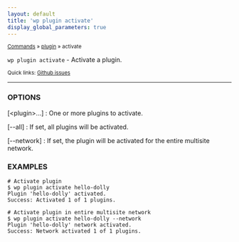 ```yaml
---
layout: default
title: 'wp plugin activate'
display_global_parameters: true
---
```


<small>[Commands](/commands/) &raquo; [plugin](/commands/plugin/) &raquo; activate</small>

`wp plugin activate` - Activate a plugin.

<small>Quick links: <a href="https://github.com/wp-cli/wp-cli/issues?q=is%3Aopen+label%3Acommand%3Aplugin-activate+sort%3Aupdated-desc">Github issues</a></small>

<hr />

### OPTIONS

[&lt;plugin&gt;...]
: One or more plugins to activate.

[\--all]
: If set, all plugins will be activated.

[\--network]
: If set, the plugin will be activated for the entire multisite network.

### EXAMPLES

    # Activate plugin
    $ wp plugin activate hello-dolly
    Plugin 'hello-dolly' activated.
    Success: Activated 1 of 1 plugins.

    # Activate plugin in entire multisite network
    $ wp plugin activate hello-dolly --network
    Plugin 'hello-dolly' network activated.
    Success: Network activated 1 of 1 plugins.



